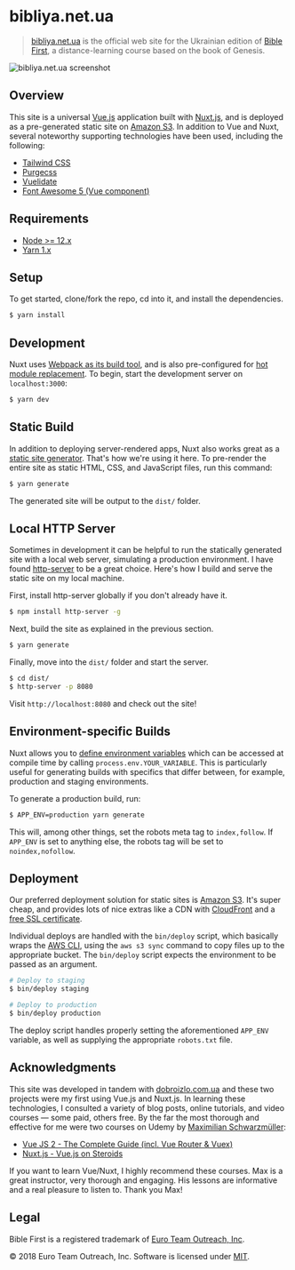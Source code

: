 # bibliya.net.ua

> [bibliya.net.ua][bibliya] is the official web site for the Ukrainian edition of [Bible First][biblefirst], a distance-learning course based on the book of Genesis.

![bibliya.net.ua screenshot][screenshot]

## Overview

This site is a universal [Vue.js][vue] application built with [Nuxt.js][nuxt], and is deployed as a pre-generated static site on [Amazon S3][aws-s3]. In addition to Vue and Nuxt, several noteworthy supporting technologies have been used, including the following:

* [Tailwind CSS][tailwind]
* [Purgecss][purgecss]
* [Vuelidate][vuelidate]
* [Font Awesome 5 (Vue component)][fa5]

## Requirements

* [Node >= 12.x][node]
* [Yarn 1.x][yarn]

## Setup

To get started, clone/fork the repo, cd into it, and install the dependencies.

``` bash
$ yarn install
```

## Development

Nuxt uses [Webpack as its build tool][nuxt-assets], and is also pre-configured for [hot module replacement][hmr]. To begin, start the development server on `localhost:3000`:

```bash
$ yarn dev
```

## Static Build

In addition to deploying server-rendered apps, Nuxt also works great as a [static site generator][static-gen]. That's how we're using it here. To pre-render the entire site as static HTML, CSS, and JavaScript files, run this command:

```bash
$ yarn generate
```

The generated site will be output to the `dist/` folder.

## Local HTTP Server

Sometimes in development it can be helpful to run the statically generated site with a local web server, simulating a production environment. I have found [http-server][] to be a great choice. Here's how I build and serve the static site on my local machine.

First, install http-server globally if you don't already have it.

```bash
$ npm install http-server -g
```

Next, build the site as explained in the previous section.

```bash
$ yarn generate
```

Finally, move into the `dist/` folder and start the server.

```bash
$ cd dist/
$ http-server -p 8080
```

Visit `http://localhost:8080` and check out the site!

## Environment-specific Builds

Nuxt allows you to [define environment variables][env-property] which can be accessed at compile time by calling `process.env.YOUR_VARIABLE`. This is particularly useful for generating builds with specifics that differ between, for example, production and staging environments.

To generate a production build, run:

```bash
$ APP_ENV=production yarn generate
```

This will, among other things, set the robots meta tag to `index,follow`. If `APP_ENV` is set to anything else, the robots tag will be set to `noindex,nofollow`.

## Deployment

Our preferred deployment solution for static sites is [Amazon S3][aws-s3]. It's super cheap, and provides lots of nice extras like a CDN with [CloudFront][aws-cloudfront] and a [free SSL certificate][aws-ssl].

Individual deploys are handled with the `bin/deploy` script, which basically wraps the [AWS CLI][aws-cli], using the `aws s3 sync` command to copy files up to the appropriate bucket. The `bin/deploy` script expects the environment to be passed as an argument.

```bash
# Deploy to staging
$ bin/deploy staging

# Deploy to production
$ bin/deploy production
```

The deploy script handles properly setting the aforementioned `APP_ENV` variable, as well as supplying the appropriate `robots.txt` file.

## Acknowledgments

This site was developed in tandem with [dobroizlo.com.ua][dobroizlo-src] and these two projects were my first using Vue.js and Nuxt.js. In learning these technologies, I consulted a variety of blog posts, online tutorials, and video courses — some paid, others free. By the far the most thorough and effective for me were two courses on Udemy by [Maximilian Schwarzmüller][max-s]:

* [Vue JS 2 - The Complete Guide (incl. Vue Router & Vuex)][vue-course]
* [Nuxt.js - Vue.js on Steroids][nuxt-course]

If you want to learn Vue/Nuxt, I highly recommend these courses. Max is a great instructor, very thorough and engaging. His lessons are informative and a real pleasure to listen to. Thank you Max!

## Legal

Bible First is a registered trademark of [Euro Team Outreach, Inc][eto].

&copy; 2018 Euro Team Outreach, Inc. Software is licensed under [MIT][license].

[aws-cli]: https://aws.amazon.com/cli/
[aws-cloudfront]: https://aws.amazon.com/cloudfront/
[aws-s3]: https://aws.amazon.com/getting-started/projects/host-static-website/
[aws-ssl]: https://aws.amazon.com/blogs/aws/new-aws-certificate-manager-deploy-ssltls-based-apps-on-aws/
[biblefirst]: https://getbiblefirst.com/
[bibliya]: https://bibliya.net.ua/
[dobroizlo-src]: https://github.com/euroteamoutreach/dobroizlo.com.ua
[env-property]: https://nuxtjs.org/api/configuration-env#the-env-property
[eto]: https://euroteamoutreach.org/
[fa5]: https://fontawesome.com/how-to-use/on-the-web/using-with/vuejs
[hmr]: https://webpack.js.org/concepts/hot-module-replacement/
[http-server]: https://www.npmjs.com/package/http-server
[license]: https://github.com/euroteamoutreach/bibliya.net.ua/blob/master/LICENSE
[max-s]: https://www.udemy.com/user/academind/
[node]: https://nodejs.org/en/
[nuxt-assets]: https://nuxtjs.org/guide/assets
[nuxt-course]: https://www.udemy.com/share/10012G/
[nuxt]: https://nuxtjs.org/
[purgecss]: https://www.purgecss.com/
[screenshot]: https://d2ppgd6w5akw3v.cloudfront.net/images/bibliya.net.ua-screenshot-2018-1200w.jpg
[standard]: https://standardjs.com/
[static-gen]: https://www.staticgen.com/nuxt
[tailwind]: https://tailwindcss.com/
[vue-course]: https://www.udemy.com/share/10005w/
[vue]: https://vuejs.org/
[vuelidate]: https://monterail.github.io/vuelidate/
[yarn]: https://yarnpkg.com/en/docs/install
